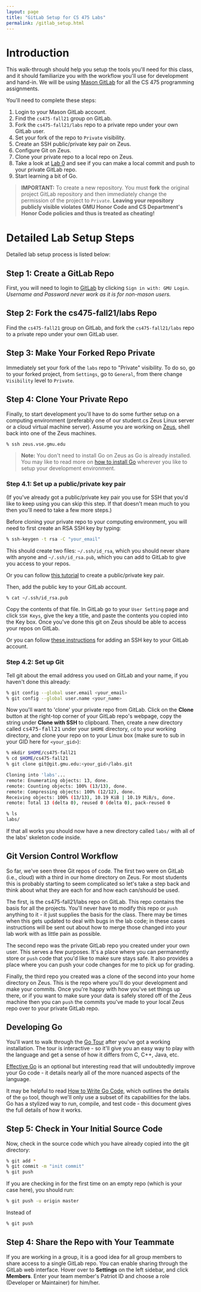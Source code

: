 ```yaml
---
layout: page
title: "GitLab Setup for CS 475 Labs"
permalink: /gitlab_setup.html
---
```


# Introduction

This walk-through should help you setup the tools you'll need for
this class, and it should familiarize you with the workflow you'll
use for development and hand-in.
We will be using [Mason GitLab](https://git.gmu.edu/users/sign_in)
for all the CS 475 programming assignments. 

You'll need to complete these steps:

1. Login to your Mason GitLab account.
2. Find the `cs475-fall21` group on GitLab.
3. Fork the `cs475-fall21/labs` repo to a private repo under your own GitLab user.
4. Set your fork of the repo to `Private` visibility.
5. Create an SSH public/private key pair on Zeus.
6. Configure Git on Zeus.
7. Clone your private repo to a local repo on Zeus.
8. Take a look at [Lab 0](./lab0.html) and see if you can make a
local commit and push to your private GitLab repo.
9. Start learning a bit of Go.


> **IMPORTANT:** To create a new repository.
You must **fork** the original project GitLab repository
and then immediately change the permission of the project to
`Private`.
**Leaving your repository publicly visible violates GMU Honor Code
and CS Department's Honor Code policies and thus is treated as
cheating!**


# Detailed Lab Setup Steps

Detailed lab setup process is listed below:

## Step 1: Create a GitLab Repo

First, you will need to login to <a
href="https://git.gmu.edu/users/sign_in">GitLab</a> by clicking
`Sign in with: GMU Login`. *Username and Password never work as 
it is for non-mason users.*

## Step 2: Fork the cs475-fall21/labs Repo

Find the `cs475-fall21` group on GitLab, and fork the `cs475-fall21/labs`
repo to a private repo under your own GitLab user. 

## Step 3: Make Your Forked Repo Private

Immediately set your fork of the `labs` repo to "Private" visibility.
To do so, go to your forked project, from `Settings`, go to
`General`, from there change `Visibility` level to `Private`.

## Step 4: Clone Your Private Repo

Finally, to start development you'll have to do some further setup
on a computing environment (preferably one of our student.cs Zeus Linux
server or a cloud virtual machine server). Assume you are working on 
[Zeus](https://labs.vse.gmu.edu/index.php/Systems/Zeus), shell back
into one of the Zeus machines.

```bash
% ssh zeus.vse.gmu.edu
```

> **Note:** You don't need to install Go on Zeus as Go is already
installed. You may like to read more on [how to install
Go](https://golang.org/doc/install) wherever you like to setup your
development environment.


### Step 4.1: Set up a public/private key pair

(If you've already got a public/private key pair you use for SSH that
you'd like to keep using you can skip this step. If that doesn't mean
much to you then you'll need to take a few more steps.)

Before cloning your private repo to your computing environment,
you will need to first create an RSA SSH key by typing:

```bash
% ssh-keygen -t rsa -C "your_email"
```

This should create two files: `~/.ssh/id_rsa`, which you should never
share with anyone and `~/.ssh/id_rsa.pub`, which you can add to
GitLab to give you access to your repos.

Or you can follow 
<a href="https://git.gmu.edu/help/ssh/README#generating-a-new-ssh-key-pair">this tutorial</a>
to create a public/private key pair.

Then, add the public key to your GitLab account.

```bash
% cat ~/.ssh/id_rsa.pub
```

Copy the contents of that file. In GitLab go to your `User Setting` 
page and click `SSH Keys`, give the key a title, and paste the
contents you copied into the Key box. Once you've done this git on
Zeus should be able to access your repos on GitLab.

Or you can follow
<a href="https://git.gmu.edu/help/ssh/README#adding-an-ssh-key-to-your-gitlab-account">these instructions</a> for adding an SSH key to your GitLab account.


### Step 4.2: Set up Git

Tell git about the email address you used on GitLab and your name,
if you haven't done this already:

```bash
% git config --global user.email <your_email>
% git config --global user.name <your_name>
```

Now you'll want to 'clone' your private repo from GitLab.  Click on
the **Clone** button at the right-top corner of your GitLab repo's
webpage, copy the string under **Clone with SSH** to clipboard.
Then, create a new directory called <tt>cs475-fall21</tt> under your
`$HOME` directory, `cd` to your working directory, and clone your
repo on to your Linux box (make sure to sub in your GID here for
`<your_gid>`):

```bash
% mkdir $HOME/cs475-fall21
% cd $HOME/cs475-fall21
% git clone git@git.gmu.edu:<your_gid>/labs.git

Cloning into 'labs'...
remote: Enumerating objects: 13, done.
remote: Counting objects: 100% (13/13), done.
remote: Compressing objects: 100% (12/12), done.
Receiving objects: 100% (13/13), 10.19 KiB | 10.19 MiB/s, done.
remote: Total 13 (delta 0), reused 0 (delta 0), pack-reused 0

% ls
labs/
```

If that all works you should now have a new directory called `labs/`
with all of the labs' skeleton code inside.



## Git Version Control Workflow

So far, we've seen three Git repos of code. The first two were on
GitLab (i.e., cloud) with a third in our home directory on Zeus.  For
most students this is probably starting to seem complicated so let's
take a step back and think about what they are each for and how each
can/should be used.

The first, is the cs475-fall21/labs repo on GitLab. This repo
contains the basis for all the projects. You'll never have to modify
this repo or `push` anything to it - it just supplies the basis for
the class.  There may be times when this gets updated to deal with
bugs in the lab code; in these cases instructions will be sent out
about how to merge those changed into your lab work with as little
pain as possible.

The second repo was the private GitLab repo you created under your
own user. This serves a few purposes. It's a place where you can
permanently store or `push` code that you'd like to make sure stays
safe. It also provides a place where you can push your code changes
for me to pick up for grading.

Finally, the third repo you created was a clone of the second into
your home directory on Zeus. This is the repo where you'll do your
development and make your commits. Once you're happy with how you've
set things up there, or if you want to make sure your data is safely
stored off of the Zeus machine then you can `push` the commits you've
made to your local Zeus repo over to your private GitLab repo.



## Developing Go

You'll want to walk through the [Go
Tour](https://tour.golang.org/welcome/1) after you've got a working
installation. The tour is interactive - so it'll give you an easy way
to play with the language and get a sense of how it differs from C,
C++, Java, etc.

[Effective Go](https://golang.org/doc/effective_go) is an optional
but interesting read that will undoubtedly improve your Go code - it
details nearly all of the more nuanced aspects of the language.

It may be helpful to read [How to Write Go
Code](https://golang.org/doc/code), which outlines the details of the
`go` tool, though we'll only use a subset of its capabilities for the
labs. Go has a stylized way to run, compile, and test code - this
document gives the full details of how it works.


## Step 5: Check in Your Initial Source Code

Now, check in the source code which you have already copied into the git directory:

```bash
% git add *
% git commit -m "init commit" 
% git push  
```

If you are checking in for the first time on an empty repo (which is your case here),
you should run:

```bash
% git push -u origin master
```

Instead of

```bash
% git push
```

## Step 4: Share the Repo with Your Teammate

If you are working in a group, it is a good idea for all group
members to share access to a single GitLab repo. You can enable
sharing through the GitLab web interface. Hover over to **Settings**
on the left sidebar, and click **Members**. Enter your team member's
Patriot ID and choose a role (Developer or Maintainer) for him/her.


